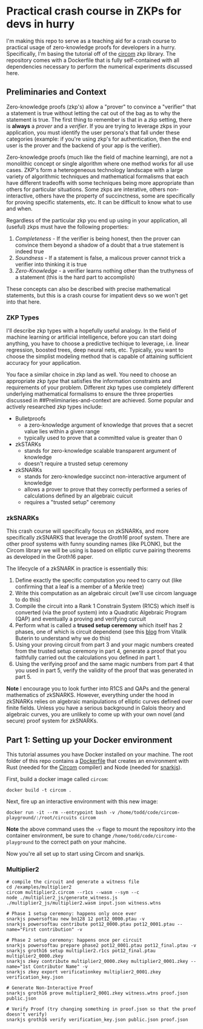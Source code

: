 # Practical crash course in ZKPs for devs in hurry

I'm making this repo to serve as a teaching aid for a crash course to practical usage of zero-knowledge proofs for developers in a hurry. 
Specifically, I'm basing the tutorial off of the [circom](https://github.com/iden3/circom) zkp library. The repository comes with a 
Dockerfile that is fully self-contained with all dependencies necessary to perform the numerical experiments discussed here.  

## Preliminaries and Context

Zero-knowledge proofs (zkp's) allow a "prover" to convince a "verifier" that a statement is true without letting the cat out of the bag as 
to why the statement is true. The first thing to remember is that in a zkp setting, there is **always** a *prover* and a *verifier*. If you are 
trying to leverage zkps in your application, you must identify the user persona's that fall under these categories (example: if you're using zkp's for
authentication, then the end user is the prover and the backend of your app is the verifier). 

Zero-knowledge proofs (much like the field of machine learning), are not a monolithic concept or single algorithm where one method works
for all use cases. ZKP's form a heterogeneous technology landscape with a large variety of algorithmic techniques and mathematical formalisms 
that each have different tradeoffs with some techniques being more appropriate than others for particular situations. Some zkps are interative, 
others non-interactive, others have the property of succinctness, some are specifically for proving specific statements, etc. It can be 
difficult to know what to use and when. 

Regardless of the particular zkp you end up using in your application, all (useful) zkps must have the following properties:

1. *Completeness* - If the verifier is being honest, then the prover can convince them beyond a shadow of a doubt that a true statement is indeed true
2. *Soundness* - If a statement is false, a malicous prover cannot trick a verifier into thinking it is true
3. *Zero-Knowledge* - a verifier learns nothing other than the truthyness of a statement (this is the hard part to accomplish)

These concepts can also be described with precise mathematical statements, but this is a crash course for impatient devs so we won't get into that here. 

### ZKP Types

I'll describe zkp types with a hopefully useful analogy. In the field of machine learning or artificial intelligence, before
you can start doing anything, you have to choose a predictive techique to leverage, i.e. linear regression, boosted trees, deep neural nets, etc. 
Typically, you want to choose the simplist modeling method that is capable of attaining sufficient accuracy for your application.

You face a similar choice in zkp land as well. You need to choose an appropriate zkp *type* that satisfies the information constraints and requirements
of your problem. Different zkp types use completely different underlying mathematical formalisms to ensure the three properties discussed in ##Preliminaries-and-context are achieved. Some popular and actively researched zkp types include:

- Bulletproofs 
    - a zero-knowledge argument of knowledge that proves that a secret value lies within a given range 
    - typically used to prove that a committed value is greater than 0
- zkSTARKs 
    - stands for zero-knowledge scalable transparent argument of knowledge
    - doesn't require a trusted setup ceremony 
- zkSNARKs 
    - stands for zero-knowledge succinct non-interactive argument of knowledge
    - allows a prover to prove that they correctly performed a series of calculations defined by an algebraic cuicuit
    - requires a "trusted setup" ceremony

### zkSNARKs

This crash course will specifically focus on zkSNARKs, and more specifically zkSNARKS that leverage the *Groth16* proof system. There are
other proof systems with funny sounding names (like PLONK), but the Circom library we will be using is based on elliptic curve pairing theorems
as developed in the Groth16 paper. 

The lifecycle of a zkSNARK in practice is essentially this:

1. Define exactly the specific computation you need to carry out (like confirming that a leaf is a member of a Merkle tree)
2. Write this computation as an algebraic circuit (we'll use circom language to do this)
3. Compile the circuit into a Rank 1 Constrain System (R1CS) which itself is converted (via the proof system) into a Quadratic Algebraic Program (QAP) and eventually a proving and verifying curcuit
4. Perform what is called a **trused setup ceremony** which itself has 2 phases, one of which is circuit dependend (see this [blog](https://medium.com/@VitalikButerin/zk-snarks-under-the-hood-b33151a013f6) from Vitalik Buterin to understand why we do this)
5. Using your proving circuit from part 3 and your magic numbers created from the trusted setup ceremony in part 4, generate a proof that you faithfully carried out the calculations you defined in part 1. 
6. Using the verifying proof and the same magic numbers from part 4 that you used in part 5, verify the validity of the proof that was generated in part 5. 

**Note**
I encourage you to look further into R1CS and QAPs and the general mathematics of zkSNARKS. However, everything under the hood in zkSNARKs relies on algebraic manipulations of elliptic curves defined over finite fields. Unless you have a serious background in Galois theory and algebraic curves, you are unlikely to come up with your own novel (and secure) proof system for zkSNARKs. 

## Part 1: Setting up your Docker environment

This tutorial assumes you have Docker installed on your machine. The root folder of this repo contains a [Dockerfile](/Dockerfile)
that creates an environment with Rust (needed for the [Circom](https://github.com/iden3/circom) compiler) and Node (needed for [snarkjs](https://www.npmjs.com/package/snarkjs)). 

First, build a docker image called `circom`:
```
docker build -t circom .
```

Next, fire up an interactive environment with this new image:
```
docker run -it --rm --entrypoint bash -v /home/todd/code/circom-playground/:/root/circuits circom
```
**Note**
the above command uses the `-v` flage to mount the repository into the container environment, be sure to change
`/home/todd/code/circome-playground` to the correct path on your mahcine.

Now you're all set up to start using Circom and snarkjs.

### Multiplier2

```
# compile the circuit and generate a witness file
cd /examples/multiplier2
circom multiplier2.circom --r1cs --wasm --sym --c
node ./multiplier2_js/generate_witness.js ./multiplier2_js/multiplier2.wasm input.json witness.wtns

# Phase 1 setup ceremony: happens only once ever
snarkjs powersoftau new bn128 12 pot12_0000.ptau -v
snarkjs powersoftau contribute pot12_0000.ptau pot12_0001.ptau --name="First contribution" -v

# Phase 2 setup ceremony: happens once per circuit
snarkjs powersoftau prepare phase2 pot12_0001.ptau pot12_final.ptau -v
snarkjs groth16 setup multiplier2.r1cs pot12_final.ptau multiplier2_0000.zkey
snarkjs zkey contribute multiplier2_0000.zkey multiplier2_0001.zkey --name="1st Contributor Name" -v
snarkjs zkey export verificationkey multiplier2_0001.zkey verification_key.json

# Generate Non-Interactive Proof
snarkjs groth16 prove multiplier2_0001.zkey witness.wtns proof.json public.json

# Verify Proof (try changing something in proof.json so that the proof doesn't verify)
snarkjs groth16 verify verification_key.json public.json proof.json
```